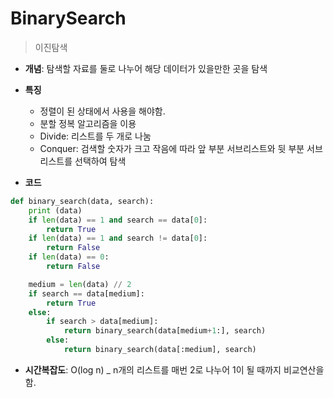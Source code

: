 # BinarySearch

> 이진탐색

- **개념**: 탐색할 자료를 둘로 나누어 해당 데이터가 있을만한 곳을 탐색

- **특징**

  - 정렬이 된 상태에서 사용을 해야함.
  - 분할 정복 알고리즘을 이용
  - Divide: 리스트를 두 개로 나눔
  - Conquer: 검색할 숫자가 크고 작음에 따라 앞 부분 서브리스트와 뒷 부분 서브 리스트를 선택하여 탐색

- **코드**

```python
def binary_search(data, search):
    print (data)
    if len(data) == 1 and search == data[0]:
        return True
    if len(data) == 1 and search != data[0]:
        return False
    if len(data) == 0:
        return False

    medium = len(data) // 2
    if search == data[medium]:
        return True
    else:
        if search > data[medium]:
            return binary_search(data[medium+1:], search)
        else:
            return binary_search(data[:medium], search)
```

- **시간복잡도**: O(log n) \_ n개의 리스트를 매번 2로 나누어 1이 될 때까지 비교연산을 함.
